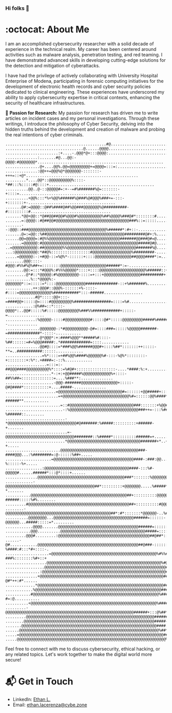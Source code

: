 ### Hi folks 👋

# :octocat: About Me

I am an accomplished cybersecurity researcher with a solid decade of experience in the technical realm. My career has been centered around activities such as malware analysis, penetration testing, and red teaming. I have demonstrated advanced skills in developing cutting-edge solutions for the detection and mitigation of cyberattacks.

I have had the privilege of actively collaborating with University Hospital Enterprise of Modena, participating in forensic computing initiatives for the development of electronic health records and cyber security policies dedicated to clinical engineering. These experiences have underscored my ability to apply cybersecurity expertise in critical contexts, enhancing the security of healthcare infrastructures.

📝 **Passion for Research:** My passion for research has driven me to write articles on incident cases and my personal investigations. Through these writings, I introduce the philosophy of Cyber Security, delving into the hidden truths behind the development and creation of malware and probing the real intentions of cyber criminals.

```shell
............................................#@......................................................
..................................@......@@@@.......................................................
.......................:+....-.@@@*@+:::@@@@:.......................................................
..............:.......#@...@@:-@@@@:#@@@@@@@*.......................................................
...............@+....@@%.@@=@@@@@@@@@+=@@@@=:::=:...................................................
..............:@@++=@@@%@*@@@@@@@-:::::::-+++=::+@*.................................................
.........*....@@*::@@@@@@@@@@%::::-*##:::%:::::#@::::+..............................................
..........@@..@-::@@@@@#=:+--=#%#######%@=:::::::-+::::=............................................
..........+@@%:::*%+%@@%######%@###%@#@@@%###+=-:::-+:::::::+-......................................
.......@#:=@@@@::@##%####@##%@@###@@@@@@@%@##########-#:::::::::#...................................
.......*@@+@@::*@##@@##@@#%@@@#%@@@@@@@@@@%##%@@@@%###@#*::::::::#..................................
.......=:@@@@::#@##@@#@@@@@@@@@@@@@@@@@@@@@@@@@@@@@@@@###%::=:::::..................................
.......--:@@@::###@@@@@@@@@@@@@@@@@@@@@@@@@@@@@@@@@@%######*:#+::-..................................
.......@=:=@@::%##@@@@@@@@@@@@@@@@@@@@@@@@@@@@@@@@@@#########@#+:%..................................
......@@=@@@@=:#@%%@@@@@@@@@@@@@@@@@@@@@@@@@@@@@@@#######@@###@#=@..................................
.......=@@@@@@:#@@@@@@@@@@@@@@@@@@@@@@@@@@@@@@@@@@@@@@@@@@#####@#@..................................
..=@@@@@@@@@@@:##@@@@@@@@%%@@@@@@@@@@@@@@@@@@@@@@@@@@@@@@#######%@..................................
...:@@@@@@@@@@:*##@%:::::::::::::::::#@@@@@@@@@@@@@@@@@%#########-..................................
.....=@@@@@@:-:+#@@-::=%@%*-::::::+::::@@@@@@@@@@@@@@@@##@@@@####*:=................................
........@@@::::-#@@@:#%%#%@%##+=::::::::@@@@@@@@@@@@@@@@@@@@######*:=-..............................
........@@:=:::*#@@@%:#%%%@@@@@*::::+::::@@@@@@@@@@@@@@@@@@@@%######::+::::=#-......................
.........@*#::*@@@@@:#%@@@@@@@@@-::::=+:::+@@@@@@@@@@@@@@@@##########+::++-::::::+-.................
...........%::*@@@@%:-@@@@@@@*::=:::::=*::::@@@@@@@@@@@@@##############-::+%#######%................
............++:@@@#::@@@%-::::::+%-::::-#::::=@@@@@@@@@@@@@@%###########*:::-######.................
.............#@*:::::@@+:::-=####@@+:::::@=::::#@@@@@@@@@%################=::::=%#..................
............:@%##=::*::::-@@@@*:..@@#:::::%#:::::@@@@@@@@@%###%%############+:::::-=................
.............:%@@@@@-::::#@@@@@@@@@@@#:::::@#*:::::@@@@@@@@@#####%#############=:::::--.............
...............@@@@@@@-:*#@@@@@@@@@@-@#=::::###=:::::%@@@@@#######-=##############*-::::-...........
...............@*@@@*:+:####%@@@**#####%#::::-%##::::::=#=%@@@#####:.*#############=::::............
...............@@#@::::=*###%@@%######@@@#+::::%##*:::::::++:::::-**=..###########::::::............
................=%*::::=+##%@@%####%@@@@@@%#-:::-%@%*::::::::-+::::::::+:%*:.+####=:-::%............
..................=:::=:-##@@@####@@@@@@@@@@%*::::=%#@#+:::::::::::::::::-....*####:%:+.............
....................*-:+:+@@#####%@@@@@@@@@@@@%+::::-##%%##=::::::::::::::=....%###**:..............
.....................-@@@-#######@@@@@@@@@@@@@@@@+:::::-@#@####*:::::::::::+....#####-..............
......................=@@@@@@@@@@@@@@@@@@@@@@@@@@@@#=::::::+@@#####+::::::::=...%#####==............
.......................=+@@@@@@@@@@@@@@@@@@@@@@@@@@@@@%#=::::::@@%####*:::::::=.-######**...........
........................=::#@@@@@@@@@@@@@@@@@@@@@@@@@@@@###:::::::+%@@##::::::::=%#######:..........
.........................-:%@@@@@@@@@@@@@@@@@@@@@@@@@@@@@@###++=-:::%##%#:::::::::-%######::........
..........................-*@@@@@@@@@@@@@@@@@@@@@@@@@@@@@@#@#######:%#####::::::::::+######-+.......
...........................=-@@@@@@@@@@@@@@@@@@@@@@@@@@@@@@########::%#####*::::::::::######=+......
..........................*@@@@@@@@@@@@@@@@@@@@@@@@@@@@@@@@#######+*..+########+:::-::::=%###-+.....
........................@@@@@@@@@@@@@@@@@@@@@@@@@@@@@@@@@@###-####@@@...:%########=:@-:::::%##+.....
....................=@@@@@@@@@@@@@@@@@@@@@@@@@@@@@@@@@@@####-:###:@@.......:%######-:-%:::::-%+.....
................:@@@@@@@@@@@@@@@@@@@@@@@@@@@@@@@@@@@@@####-:::%#-@@@@@#......######*:::@*::::+......
..............@@@@@@@@@@@@@@@@@@@@@@@@@@@@@@@@@@@@@@###*:::::::%@@@@@@@@.....%#####*::::@#-::-......
............-@@@@@@@@@@@@@@@@@@@@@@@@@@@@@@@@@@@@@@@##*:::::::::+@@@@@@@.....%#####*:::::##-*.......
...........@@@@@@@@@@@@@@@@@@@@@@@@@@@@@@@@@@@@@@@@@@##+::::::::::@@@@@@@:...-######:::::%#%........
.........#@@@@@@@@@@@@@@@@@@@@@@@@@@@@@@@@@@@@@@@@@@@@##+::::::::::#@@@@@@=...######:::::%#+........
........-@@@@@@@@@@@@@@@@@@@@@@@@@@@@@@@@@@@@@@@@@@@@@@##*:#*:::::::*@@@@@@-..%#####:::::*:.........
..........@@@@@@@@...@@@@@@@@@@@@@@@@@@@@@@@@@@@@@@@@@@@######=::::::-@@@@@@...#####:::::=*.........
............@@@@.......@@@@@@@@@@@@@@@@@@@@@@@@@@@@@@@@@@@######=::::::@@@@@@..%####-::::-:+........
...........@@@..........@@@@@@@@@@@@@@@@@@@@@@@@@@@@@@@@@@@@@#####=::::::@@@@-.:#####=::=-:::=:.....
.........@@@#.........:@@@@@@@@@@@@@@@@@@@@@@@@@@@@@@@@@@@@@@@@##@##*:::::::=@*+@####*::=%::::::=:..
......-@#............@@@@@@@@@@@@@@@@@@@@@@@@@@@@@@@@@@@@@@@@@@@@##@###-::::::::-%####:#:::*#+::::-.
...................=@@@@@@@@@@@@@@@@@@@@@@@@@@@@@@@@@@@@@@@@@@@@@@%#%%###*:::::::-###%::::::::%#+::+
..................@@@@@@@@@@@@@@@@@@@@@@@@@@@@@@@@@@@@@@@@@@@@@@@@@@%#@#####*:::::+##@-:::::::=%##=-
.................@@@@@@@@@@@@@@@@@@@@@@@@@@@@@@@@@@@@@@@@@@@@@@@@@@@@@##%######=:::@###:::::::###+..
...............:@@@@@@@@@@@@@@@@@@@@@@@@@@@@@@@@@@@@@@@@@@@@@@@@@@@@@@#########=:::=#:#::::::##%....
..............+@@@@@@@@@@@@@@@@@@@@@@@@@@@@@@@@@@@@@@@@@@@@@@@@@@@@@@##########*::::#-@#*++:#*......
.............*@@@@@@@@@@@@@@@@@@@@@@@@@@@@@@@@@@@@@@@@@@@@@@@@@@@@@@@###########-:::@*:###=-........
............%@@@@@@@@@@@@@@@@@@@@@@@@@@@@@@@@@@@@@@@@@@@@@@@@@@@@@@@#########%##*:::%#:##%..........
...........#@@@@@@@@@@@@@@@@@@@@@@@@@@@@@@@@@@@@@@@@@@@@@@@@@@@@@@@%#######:*%##*:::-#=:@...........
..........+@@@@@@@@@@@@@@@@@@@@@@@@@@@@@@@@@@@@@@@@@@@@@@@@@@@@@@@%#######::*@##*::::##:%...........
.........-@@@@@@@@@@@@@@@@@@@@@@@@@@@@@@@@@@@@@@@@@@@@@@@@@@@@@@@@######+:::@%##*::::##:=*..........
.........@@@@@@@@@@@@@@@@@@@@@@@@@@@@@@@@@@@@@@@@@@@@@@@@@@@@@@@@######=:::%%###*::::##:::##........
........@@@@@@@@@@@@@@@@@@@@@@@@@@@@@@@@@@@@@@@@@@@@@@@@@@@@@@@@@#####-:::*#####*::::+#::::*#=......
.......@@@@@@@@@@@@@@@@@@@@@@@@@@@@@@@@@@@@@@@@@@@@@@@@@@@@@@@@@@@####::::*######::::=#:.+:::*#%....
......@@@@@@@@@@@@@@@@@@@@@@@@@@@@@@@@@@@@@@@@@@@@@@@@@@@@@@@@@@@@@%##*::::@@@####::::#:.=:::+*.....
.....=@@@@@@@@@@@@@@@@@@@@@@@@@@@@@@@@@@@@@@@@@@@@@@@@@@@@@@@@@@@@@@@##-:::+@@@@###-::#:=#::%.......
.....@@@@@@@@@@@@@@@@@@@@@@@@@@@@@@@@@@@@@@@@@@@@@@@@@@@@@@@@@@@@@@@@@%*::::@@@@@@##+:@:-:+.........
```

Feel free to connect with me to discuss cybersecurity, ethical hacking, or any related topics. Let's work together to make the digital world more secure!

# 📬 Get in Touch

- LinkedIn: [Ethan L.](https://www.linkedin.com/in/ethan-lacerenza-2633421ab/)
- Email: ethan.lacerenza@cybe.zone

